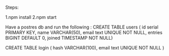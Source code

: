 Steps:

1.npm install
2.npm start

Have a postres db and run the following :
CREATE TABLE users (
id serial PRIMARY KEY,
name VARCHAR(50),
email text UNIQUE NOT NULL,
entries BIGINT DEFAULT 0,
joined TIMESTAMP NOT NULL)

CREATE TABLE login (
hash VARCHAR(100),
email text UNIQUE NOT NULL
)